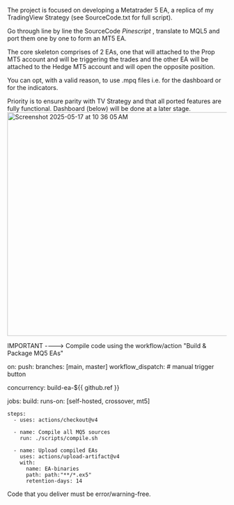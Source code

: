 The project is focused on developing a Metatrader 5 EA, a replica of my TradingView Strategy (see SourceCode.txt for full script). 

Go through line by line the SourceCode *Pinescript* , translate to MQL5 and port them one by one to form an MT5 EA. 

The core skeleton comprises of 2 EAs, one that will attached to the Prop MT5 account and will be triggering the trades and the other EA will be attached to the Hedge MT5 account and will open the opposite position. 

You can opt, with a valid reason, to use .mpq files i.e. for the dashboard or for the indicators.

Priority is to ensure parity with TV Strategy and that all ported features are fully functional. Dashboard (below) will be done at a later stage. <img width="513" alt="Screenshot 2025-05-17 at 10 36 05 AM" src="https://github.com/user-attachments/assets/f9df3bb5-1849-4f24-b89a-5b969fcc9f1a" />

IMPORTANT ----> Compile code using the workflow/action "Build & Package MQ5 EAs"

on:
  push:
    branches: [main, master]
  workflow_dispatch:         # manual trigger button

concurrency: build-ea-${{ github.ref }}

jobs:
  build:
    runs-on: [self-hosted, crossover, mt5]

    steps:
      - uses: actions/checkout@v4

      - name: Compile all MQ5 sources
        run: ./scripts/compile.sh

      - name: Upload compiled EAs
        uses: actions/upload-artifact@v4
        with:
          name: EA-binaries
          path: path:"**/*.ex5"        
          retention-days: 14          
          
          
Code that you deliver must be error/warning-free.
